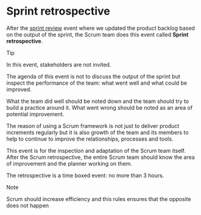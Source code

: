 # Sprint retrospective

After the [sprint review](../scrum/sprint-review.md) event where we updated the product backlog based on the output of the sprint, the Scrum team does this event called **Sprint retrospective**.

>[!TIP]
> In this event, stakeholders are not invited.

The agenda of this event is not to discuss the output of the sprint but inspect the performance of the team: what went well and what could be improved.

What the team did well should be noted down and the team should try to build a practice around it. What went wrong should be noted as an area of potential improvement.

The reason of using a Scrum framework is not just to deliver product increments regularly but it is also growth of the team and its members to help to continue to improve the relationships, processes and tools.

This event is for the inspection and adaptation of the Scrum team itself. After the Scrum retrospective, the entire Scrum team should know the area of improvement and the planner working on them.

The retrospective is a time boxed event: no more than 3 hours.

>[!NOTE]
> Scrum should increase efficiency and this rules ensures that the opposite does not happen

